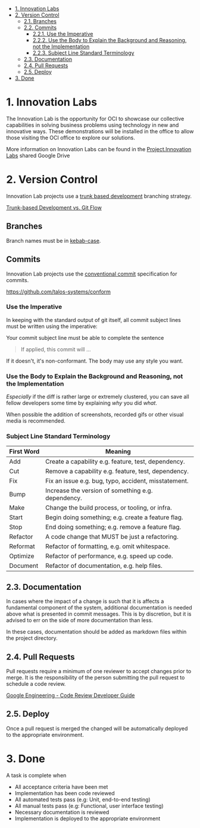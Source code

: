 <!-- TOC -->

- [1. Innovation Labs](#1-innovation-labs)
- [2. Version Control](#2-version-control)
  - [2.1. Branches](#21-branches)
  - [2.2. Commits](#22-commits)
    - [2.2.1. Use the Imperative](#221-use-the-imperative)
    - [2.2.2. Use the Body to Explain the Background and Reasoning, not the Implementation](#222-use-the-body-to-explain-the-background-and-reasoning-not-the-implementation)
    - [2.2.3. Subject Line Standard Terminology](#223-subject-line-standard-terminology)
  - [2.3. Documentation](#23-documentation)
  - [2.4. Pull Requests](#24-pull-requests)
  - [2.5. Deploy](#25-deploy)
- [3. Done](#3-done)

<!-- /TOC -->

# 1. Innovation Labs
<a id="markdown-innovation-labs" name="innovation-labs"></a>
The Innovation Lab is the opportunity for OCI to showcase our collective capabilities in solving business problems using technology in new and innovative ways. These demonstrations will be installed in the office to allow those visiting the OCI office to explore our solutions.

More information on Innovation Labs can be found in the [Project.Innovation Labs](https://drive.google.com/drive/u/2/folders/0AK8RZHbfxVSqUk9PVA) shared Google Drive

# 2. Version Control
<a id="markdown-version-control" name="version-control"></a>
Innovation Lab projects use a [trunk based development](https://trunkbaseddevelopment.com/) branching strategy.

[Trunk-based Development vs. Git Flow](https://www.toptal.com/software/trunk-based-development-git-flow)

## Branches
<a id="markdown-branches" name="branches"></a>
Branch names must be in [kebab-case](https://en.toolpage.org/tool/kebabcase).

## Commits
<a id="markdown-commits" name="commits"></a>
Innovation Lab projects use the [conventional commit](https://www.conventionalcommits.org/en/v1.0.0-beta.4/) specification for commits.

https://github.com/talos-systems/conform

### Use the Imperative
<a id="markdown-use-the-imperative" name="use-the-imperative"></a>

In keeping with the standard output of git itself, all commit subject lines must be written using the imperative:

Your commit subject line must be able to complete the sentence 

> If applied, this commit will ...

If it doesn't, it's non-conformant. The body may use any style you want. 

### Use the Body to Explain the Background and Reasoning, not the Implementation
<a id="markdown-use-the-body-to-explain-the-background-and-reasoning-not-the-implementation" name="use-the-body-to-explain-the-background-and-reasoning-not-the-implementation"></a>

*Especially* if the diff is rather large or extremely clustered, you can save all fellow developers some time by explaining *why* you did *what*.

When possible the addition of screenshots, recorded gifs or other visual media is recommended.

### Subject Line Standard Terminology
<a id="markdown-subject-line-standard-terminology" name="subject-line-standard-terminology"></a>

First Word | Meaning
--- | --
Add | Create a capability e.g. feature, test, dependency.
Cut | Remove a capability e.g. feature, test, dependency.
Fix | Fix an issue e.g. bug, typo, accident, misstatement.
Bump | Increase the version of something e.g. dependency.
Make | Change the build process, or tooling, or infra.
Start | Begin doing something; e.g. create a feature flag.
Stop | End doing something; e.g. remove a feature flag.
Refactor | A code change that MUST be just a refactoring.
Reformat | Refactor of formatting, e.g. omit whitespace.
Optimize | Refactor of performance, e.g. speed up code.
Document | Refactor of documentation, e.g. help files.

## 2.3. Documentation
<a id="markdown-documentation" name="documentation"></a>
In cases where the impact of a change is such that it is affects a fundamental component of the system, additional documentation is needed above what is presented in commit messages. This is by discretion, but it is advised to err on the side of more documentation than less.

In these cases, documentation should be added as markdown files within the project directory.

## 2.4. Pull Requests
<a id="markdown-pull-requests" name="pull-requests"></a>

Pull requests require a minimum of one reviewer to accept changes prior to merge. It is the responsibility of the person submitting the pull request to schedule a code review.

[Google Engineering - Code Review Developer Guide](https://google.github.io/eng-practices/review/)

## 2.5. Deploy
<a id="markdown-deploy" name="deploy"></a>

Once a pull request is merged the changed will be automatically deployed to the appropriate environment.

# 3. Done
<a id="markdown-done" name="done"></a>
A task is complete when
- All acceptance criteria have been met
- Implementation has been code reviewed
- All automated tests pass (e.g: Unit, end-to-end testing)
- All manual tests pass (e.g: Functional, user interface testing)
- Necessary documentation is reviewed
- Implementation is deployed to the appropriate environment

